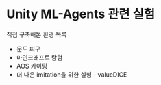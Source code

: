 # Unity ML-Agents 관련 실험

직접 구축해본 환경 목록
- 문도 피구
- 마인크래프트 탐험
- AOS 카이팅
- 더 나은 imitation을 위한 실험 - valueDICE